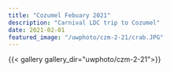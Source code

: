 ```yaml
---
title: "Cozumel Febuary 2021"
description: "Carnival LDC trip to Cozumel"
date: 2021-02-01
featured_image: "/uwphoto/czm-2-21/crab.JPG"
---
```

{{< gallery gallery_dir="uwphoto/czm-2-21">}}